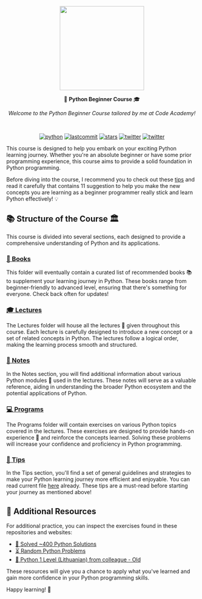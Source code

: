 <p align=center>
  <img height="222px" src="https://github.com/aurimas13/CodeAcademy-AI-Course/blob/main/Public/Photo/CodeAcademy_baltas.png"/>
</p>
<p align="center" > 🐍 <b>Python Beginner Course</b> 🎓 </p>
<p align="center" > <i> Welcome to the Python Beginner Course tailored by me at Code Academy!</i> </p>

<br>
<p align=center>
    <a href="https://github.com/aurimas13//aurimas13/Python-Beginner-Course/tree/main/Programs"><img alt="python" src="https://img.shields.io/badge/language-python-blue.svg?style=social&logo=python")></a>
    <a href="https://img.shields.io/github/last-commit/aurimas13/Python-Beginner-Course"><img alt="lastcommit" src="https://img.shields.io/github/last-commit/aurimas13/Python-Beginner-Course?style=social"/></a>
    <a href="https://img.shields.io/github/stars/aurimas13/Python-Beginner-Course"><img alt="stars" src="https://img.shields.io/github/stars/aurimas13/Python-Beginner-Course?style=social"/></a>
    <a href="https://img.shields.io/github/forks/aurimas13/Python-Beginner-Course"><img alt="twitter" src="https://img.shields.io/github/forks/aurimas13/Python-Beginner-Course?style=social"/></a>
    <a href="https://twitter.com/anausedas"><img alt="twitter" src="https://img.shields.io/twitter/follow/anausedas?style=social"/></a>
</p>

This course is designed to help you embark on your exciting Python learning journey. Whether you're an absolute beginner or have some prior programming experience, this course aims to provide a solid foundation in Python programming.

Before diving into the course, I recommend you to check out these [tips](https://github.com/aurimas13/Python_Beginner_Course/blob/main/Tips/happy_learning.md) and read it carefully that contains 11 suggestion to help you make the new concepts you are learning as a beginner programmer really stick and learn Python effectively! 💡

## 📚 Structure of the Course 🏛️

This course is divided into several sections, each designed to provide a comprehensive understanding of Python and its applications.

### [📖 Books](./Books)

This folder will eventually contain a curated list of recommended books 📚 to supplement your learning journey in Python. These books range from beginner-friendly to advanced level, ensuring that there's something for everyone. Check back often for updates!

### [🎓 Lectures](./Lectures)

The Lectures folder will house all the lectures 🎥 given throughout this course. Each lecture is carefully designed to introduce a new concept or a set of related concepts in Python. The lectures follow a logical order, making the learning process smooth and structured.

### [📝 Notes](./Notes)

In the Notes section, you will find additional information about various Python modules 🧩 used in the lectures. These notes will serve as a valuable reference, aiding in understanding the broader Python ecosystem and the potential applications of Python.

### [💻 Programs](./Programs)

The Programs folder will contain exercises on various Python topics covered in the lectures. These exercises are designed to provide hands-on experience 💪 and reinforce the concepts learned. Solving these problems will increase your confidence and proficiency in Python programming.

### [🚀 Tips](./Tips)

In the Tips section, you'll find a set of general guidelines and strategies to make your Python learning journey more efficient and enjoyable. You can read current file [here](./Tips/happy_learning.md) already. These tips are a must-read before starting your journey as mentioned above!

## 🎯 Additional Resources

For additional practice, you can inspect the exercises found in these repositories and websites:

- [🧠 Solved ~400 Python Solutions](https://github.com/aurimas13/Solutions-To-Problems/tree/main/LeetCode/Python%20Solutions)
- [⏳ Random Python Problems](https://leetcode.com/problemset/all/)
- [🔰 Python 1 Level (Lithuanian) from colleague -  Old](https://github.com/DonatasNoreika/python1lygis)

These resources will give you a chance to apply what you've learned and gain more confidence in your Python programming skills.

Happy learning! 🚀
